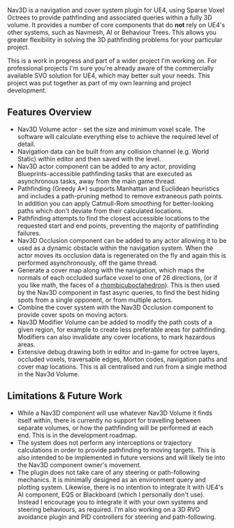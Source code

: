 Nav3D is a navigation and cover system plugin for UE4, using Sparse Voxel Octrees to provide pathfinding and associated queries within a fully 3D volume. It provides a number of core components that do **not** rely on UE4's other systems, such as Navmesh, AI or Behaviour Trees. This allows you greater flexibility in solving the 3D pathfinding problems for your particular project.

This is a work in progress and part of a wider project I'm working on. For professional projects I'm sure you're already aware of the commercially available SVO solution for UE4, which may better suit your needs. This project was put together as part of my own learning and project development. 

## Features Overview

- Nav3D Volume actor - set the size and minimum voxel scale. The software will calculate everything else to achieve the required level of detail.
- Navigation data can be built from any collision channel (e.g. World Static) within editor and then saved with the level.
- Nav3D actor component can be added to any actor, providing Blueprints-accessible pathfinding tasks that are executed as asynchronous tasks, away from the main game thread.
- Pathfinding (Greedy A*) supports Manhattan and Euclidean heuristics and includes a path-pruning method to remove extraneous path points. In addition you can apply Catmull-Rom smoothing for better-looking paths which don't deviate from their calculated locations.
- Pathfinding attempts to find the closest accessible locations to the requested start and end points, preventing the majority of pathfinding failures.
- Nav3D Occlusion component can be added to any actor allowing it to be used as a dynamic obstacle within the navigation system. When the actor moves its occlusion data is regenerated on the fly and again this is performed asynchronously, off the game thread.
- Generate a cover map along with the navigation, which maps the normals of each occluded surface voxel to one of 26 directions, (or if you like math, the faces of a [rhombicuboctahedron](https://en.wikipedia.org/wiki/Rhombicuboctahedron)). This is then used by the Nav3D component in fast async queries, to find the best hiding spots from a single opponent, or from multiple actors.
- Combine the cover system with the Nav3D Occlusion component to provide cover spots on moving actors.
- Nav3D Modifier Volume can be added to modify the path costs of a given region, for example to create less preferable areas for pathfinding. Modifiers can also invalidate any cover locations, to mark hazardous areas.
- Extensive debug drawing both in editor and in-game for octree layers, occluded voxels, traversable edges, Morton codes, navigation paths and cover map locations. This is all centralised and run from a single method in the Nav3d Volume.

## Limitations & Future Work
- While a Nav3D component will use whatever Nav3D Volume it finds itself within, there is currently no support for travelling between separate volumes, or how the pathfinding will be performed at each end. This is in the development roadmap.
- The system does not perform any interceptions or trajectory calculations in order to provide pathfinding to moving targets. This is also intended to be implemented in future versions and will likely tie into the Nav3D component owner's movement.
- The plugin does not take care of any steering or path-following mechanics. It is minimally designed as an environment query and plotting system. Likewise, there is no intention to integrate it with UE4's AI component, EQS or Blackboard (which I personally don't use). Instead I encourage you to integrate it with your own systems and steering behaviours, as required. I'm also working on a 3D RVO avoidance plugin and PID controllers for steering and path-following.


